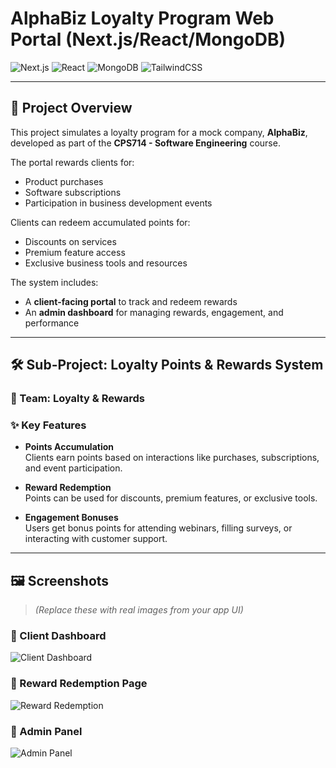 # AlphaBiz Loyalty Program Web Portal (Next.js/React/MongoDB)

![Next.js](https://img.shields.io/badge/Next.js-15+-black)
![React](https://img.shields.io/badge/React-19+-blue)
![MongoDB](https://img.shields.io/badge/MongoDB-Database-brightgreen)
![TailwindCSS](https://img.shields.io/badge/TailwindCSS-3.4+-teal)


---

## 🧾 Project Overview

This project simulates a loyalty program for a mock company, **AlphaBiz**, developed as part of the **CPS714 - Software Engineering** course.

The portal rewards clients for:

- Product purchases  
- Software subscriptions  
- Participation in business development events  

Clients can redeem accumulated points for:

- Discounts on services  
- Premium feature access  
- Exclusive business tools and resources  

The system includes:

- A **client-facing portal** to track and redeem rewards  
- An **admin dashboard** for managing rewards, engagement, and performance

---

## 🛠️ Sub-Project: Loyalty Points & Rewards System

### 👥 Team: Loyalty & Rewards

### ✨ Key Features

- **Points Accumulation**  
  Clients earn points based on interactions like purchases, subscriptions, and event participation.

- **Reward Redemption**  
  Points can be used for discounts, premium features, or exclusive tools.

- **Engagement Bonuses**  
  Users get bonus points for attending webinars, filling surveys, or interacting with customer support.

---

## 🖼️ Screenshots

> *(Replace these with real images from your app UI)*

### 🔹 Client Dashboard  
![Client Dashboard](images/client-dashboard.png)

### 🔹 Reward Redemption Page  
![Reward Redemption](images/reward-redemption.png)

### 🔹 Admin Panel  
![Admin Panel](images/admin-panel.png)



